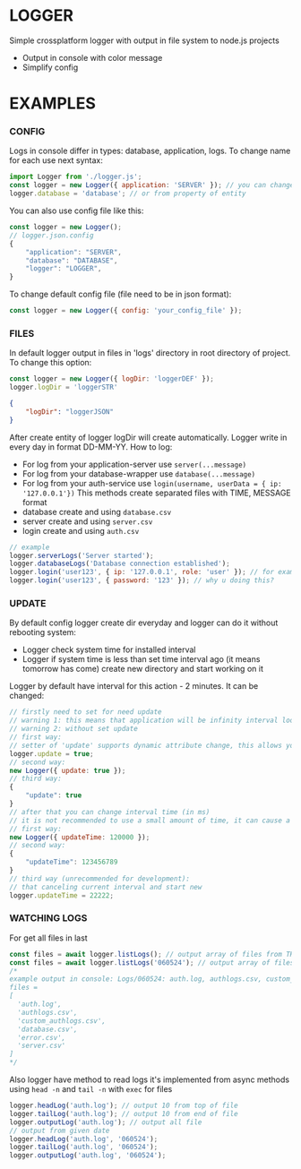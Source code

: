 # LOGGER
Simple crossplatform logger with output in file system to node.js projects
- Output in console with color message
- Simplify config


# EXAMPLES
### CONFIG
Logs in console differ in types: database, application, logs.
To change name for each use next syntax:
```javascript
import Logger from './logger.js';
const logger = new Logger({ application: 'SERVER' }); // you can change this from define
logger.database = 'database'; // or from property of entity
```
You can also use config file like this:
```javascript
const logger = new Logger();
// logger.json.config
{
    "application": "SERVER",
    "database": "DATABASE",
    "logger": "LOGGER",
}
```
To change default config file (file need to be in json format):
```javascript
const logger = new Logger({ config: 'your_config_file' });
```
### FILES
In default logger output in files in 'logs' directory in root directory of project. To change this option:
```javascript
const logger = new Logger({ logDir: 'loggerDEF' });
logger.logDir = 'loggerSTR'
``` 
```JSON
{
    "logDir": "loggerJSON"
}
```
After create entity of logger logDir will create automatically. 
Logger write in every day in format DD-MM-YY.
How to log:
- For log from your application-server use `server(...message)`
- For log from your database-wrapper use `database(...message)`
- For log from your auth-service use `login(username, userData = { ip: '127.0.0.1'})`
This methods create separated files with TIME, MESSAGE format
- database create and using `database.csv`
- server create and using `server.csv`
- login create and using `auth.csv`
```javascript
// example
logger.serverLogs('Server started');
logger.databaseLogs('Database connection established');
logger.login('user123', { ip: '127.0.0.1', role: 'user' }); // for example u can add personal field in log
logger.login('user123', { password: '123' }); // why u doing this?
```

### UPDATE
By default config logger create dir everyday and logger can do it without rebooting system:
- Logger check system time for installed interval
- Logger if system time is less than set time interval ago (it means tomorrow has come) create new directory and start working on it

Logger by default have interval for this action - 2 minutes. 
It can be changed:
```javascript
// firstly need to set for need update
// warning 1: this means that application will be infinity interval loop
// warning 2: without set update 
// first way:
// setter of 'update' supports dynamic attribute change, this allows you to turn the interval on and off at any time
logger.update = true;
// second way:
new Logger({ update: true });
// third way:
{
    "update": true
}
// after that you can change interval time (in ms)
// it is not recommended to use a small amount of time, it can cause a lot of stress of PC
// first way:
new Logger({ updateTime: 120000 });
// second way:
{
    "updateTime": 123456789
}
// third way (unrecommended for development): 
// that canceling current interval and start new
logger.updateTime = 22222;
```

### WATCHING LOGS
For get all files in last
```javascript
const files = await logger.listLogs(); // output array of files from THIS day
const files = await logger.listLogs('060524'); // output array of files from 0605024 
/*
example output in console: Logs/060524: auth.log, authlogs.csv, custom_authlogs.csv, database.csv, error.csv, server.csv
files = 
[
  'auth.log',
  'authlogs.csv',
  'custom_authlogs.csv',
  'database.csv',
  'error.csv',
  'server.csv'
]
*/
``` 
Also logger have method to read logs it's implemented from async methods using `head -n` and `tail -n` with `exec` for files
```javascript
logger.headLog('auth.log'); // output 10 from top of file
logger.tailLog('auth.log'); // output 10 from end of file 
logger.outputLog('auth.log'); // output all file
// output from given date
logger.headLog('auth.log', '060524');
logger.tailLog('auth.log', '060524');
logger.outputLog('auth.log', '060524');
```